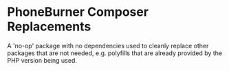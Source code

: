# PhoneBurner Composer Replacements

A 'no-op' package with no dependencies used to cleanly replace other packages that
are not needed, e.g. polyfills that are already provided by the PHP version being used.